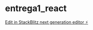 # entrega1_react

[Edit in StackBlitz next generation editor ⚡️](https://stackblitz.com/~/github.com/nachoborda9/entrega1_react)